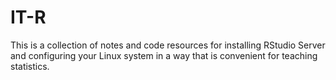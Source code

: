 # IT-R

This is a collection of notes and code resources for installing RStudio Server and configuring your Linux system in a way that is convenient for teaching statistics.
